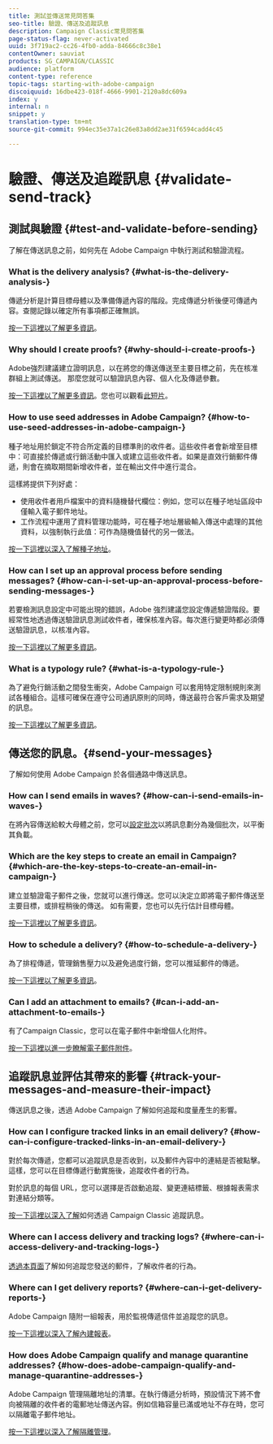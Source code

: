 ```yaml
---
title: 測試並傳送常見問答集
seo-title: 驗證、傳送及追蹤訊息
description: Campaign Classic常見問答集
page-status-flag: never-activated
uuid: 3f719ac2-cc26-4fb0-adda-84666c8c38e1
contentOwner: sauviat
products: SG_CAMPAIGN/CLASSIC
audience: platform
content-type: reference
topic-tags: starting-with-adobe-campaign
discoiquuid: 16dbe423-018f-4666-9901-2120a8dc609a
index: y
internal: n
snippet: y
translation-type: tm+mt
source-git-commit: 994ec35e37a1c26e83a8dd2ae31f6594cadd4c45

---
```



# 驗證、傳送及追蹤訊息 {#validate-send-track}

## 測試與驗證 {#test-and-validate-before-sending}

了解在傳送訊息之前，如何先在 Adobe Campaign 中執行測試和驗證流程。

### What is the delivery analysis? {#what-is-the-delivery-analysis-}

傳遞分析是計算目標母體以及準備傳遞內容的階段。完成傳遞分析後便可傳遞內容。查閱記錄以確定所有事項都正確無誤。

[按一下這裡以了解更多資訊](../../delivery/using/steps-validating-the-delivery.md)。

### Why should I create proofs? {#why-should-i-create-proofs-}

Adobe強烈建議建立證明訊息，以在將您的傳送傳送至主要目標之前，先在核准群組上測試傳送。 那麼您就可以驗證訊息內容、個人化及傳遞參數。

[按一下這裡以了解更多資訊](../../delivery/using/steps-validating-the-delivery.md#sending-a-proof)。您也可以觀看[此短片](https://docs.adobe.com/content/help/en/campaign-learn/campaign-classic-tutorials/getting-started/managing-seed-and-proofs.html)。

### How to use seed addresses in Adobe Campaign? {#how-to-use-seed-addresses-in-adobe-campaign-}

種子地址用於鎖定不符合所定義的目標準則的收件者。這些收件者會新增至目標中：可直接於傳遞或行銷活動中匯入或建立這些收件者。如果是直效行銷郵件傳遞，則會在摘取期間新增收件者，並在輸出文件中進行混合。

這樣將提供下列好處：

* 使用收件者用戶檔案中的資料隨機替代欄位：例如，您可以在種子地址區段中僅輸入電子郵件地址。
* 工作流程中運用了資料管理功能時，可在種子地址層級輸入傳送中處理的其他資料，以強制執行此值：可作為隨機值替代的另一做法。

[按一下這裡以深入了解種子地址](../../delivery/using/about-seed-addresses.md)。

### How can I set up an approval process before sending messages? {#how-can-i-set-up-an-approval-process-before-sending-messages-}

若要檢測訊息設定中可能出現的錯誤，Adobe 強烈建議您設定傳遞驗證階段。要經常性地透過傳送驗證訊息測試收件者，確保核准內容。每次進行變更時都必須傳送驗證訊息，以核准內容。

[按一下這裡以了解更多資訊](../../delivery/using/steps-validating-the-delivery.md#sending-a-proof)。

### What is a typology rule? {#what-is-a-typology-rule-}

為了避免行銷活動之間發生衝突，Adobe Campaign 可以套用特定限制規則來測試各種組合。這樣可確保在遵守公司通訊原則的同時，傳送最符合客戶需求及期望的訊息。

[按一下這裡以了解更多資訊](../../campaign/using/about-campaign-typologies.md)。

## 傳送您的訊息。{#send-your-messages}

了解如何使用 Adobe Campaign 於各個通路中傳送訊息。

### How can I send emails in waves? {#how-can-i-send-emails-in-waves-}

在將內容傳送給較大母體之前，您可以[設定批次](../../delivery/using/steps-sending-the-delivery.md#sending-using-multiple-waves)以將訊息劃分為幾個批次，以平衡其負載。

### Which are the key steps to create an email in Campaign? {#which-are-the-key-steps-to-create-an-email-in-campaign-}

建立並驗證電子郵件之後，您就可以進行傳送。您可以決定立即將電子郵件傳送至主要目標，或排程稍後的傳送。 如有需要，您也可以先行估計目標母體。

[按一下這裡以了解更多資訊](../../delivery/using/steps-validating-the-delivery.md#sending-a-proof)。

### How to schedule a delivery? {#how-to-schedule-a-delivery-}

為了排程傳遞，管理銷售壓力以及避免過度行銷，您可以推延郵件的傳遞。

[按一下這裡以了解更多資訊](../../delivery/using/steps-sending-the-delivery.md#scheduling-the-delivery-sending)。

### Can I add an attachment to emails? {#can-i-add-an-attachment-to-emails-}

有了Campaign Classic，您可以在電子郵件中新增個人化附件。

[按一下這裡以進一步瞭解電子郵件附件](../../delivery/using/attaching-files.md)。

## 追蹤訊息並評估其帶來的影響 {#track-your-messages-and-measure-their-impact}

傳送訊息之後，透過 Adobe Campaign 了解如何追蹤和度量產生的影響。

### How can I configure tracked links in an email delivery? {#how-can-i-configure-tracked-links-in-an-email-delivery-}

對於每次傳遞，您都可以追蹤訊息是否收到，以及郵件內容中的連結是否被點擊。這樣，您可以在目標傳遞行動實施後，追蹤收件者的行為。

對於訊息的每個 URL，您可以選擇是否啟動追蹤、變更連結標籤、根據報表需求對連結分類等。

[按一下這裡以深入了解](../../delivery/using/about-message-tracking.md)如何透過 Campaign Classic 追蹤訊息。

### Where can I access delivery and tracking logs? {#where-can-i-access-delivery-and-tracking-logs-}

[透過本頁面](../../delivery/using/monitoring-a-delivery.md)了解如何追蹤您發送的郵件，了解收件者的行為。

### Where can I get delivery reports? {#where-can-i-get-delivery-reports-}

Adobe Campaign 隨附一組報表，用於監視傳遞信件並追蹤您的訊息。

[按一下這裡以深入了解內建報表](../../reporting/using/reports-on-deliveries.md#delivery-reports)。

### How does Adobe Campaign qualify and manage quarantine addresses? {#how-does-adobe-campaign-qualify-and-manage-quarantine-addresses-}

Adobe Campaign 管理隔離地址的清單。在執行傳遞分析時，預設情況下將不會向被隔離的收件者的電郵地址傳送內容。例如信箱容量已滿或地址不存在時，您可以隔離電子郵件地址。

[按一下這裡以深入了解隔離管理](../../delivery/using/understanding-quarantine-management.md)。
